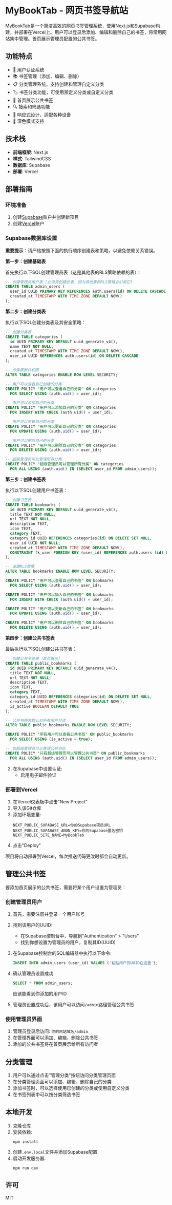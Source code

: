 # MyBookTab - 网页书签导航站

MyBookTab是一个简洁高效的网页书签管理系统，使用Next.js和Supabase构建，并部署在Vercel上。用户可以登录后添加、编辑和删除自己的书签，将常用网站集中管理。首页展示管理员配置的公共书签。

## 功能特点

- 🔐 用户认证系统
- 📚 书签管理（添加、编辑、删除）
- 📋 分类管理系统，支持创建和管理自定义分类
- 🏷️ 书签分类功能，可使用预定义分类或自定义分类
- 🌟 首页展示公共书签
- 🔍 搜索和筛选功能
- 📱 响应式设计，适配各种设备
- 🌙 深色模式支持

## 技术栈

- **前端框架**: Next.js
- **样式**: TailwindCSS
- **数据库**: Supabase
- **部署**: Vercel

## 部署指南

### 环境准备

1. 创建[Supabase](https://supabase.com/)账户并创建新项目
2. 创建[Vercel](https://vercel.com/)账户

### Supabase数据库设置

**重要提示**：请严格按照下面的执行顺序创建表和策略，以避免依赖关系错误。

**第一步：创建基础表**

首先执行以下SQL创建管理员表（这是其他表的RLS策略依赖的表）：

```sql
-- 创建管理员用户表 (必须先创建此表，因为其他表的RLS策略会引用它)
CREATE TABLE admin_users (
  user_id UUID PRIMARY KEY REFERENCES auth.users(id) ON DELETE CASCADE,
  created_at TIMESTAMP WITH TIME ZONE DEFAULT NOW()
);
```

**第二步：创建分类表**

执行以下SQL创建分类表及其安全策略：

```sql
-- 创建分类表
CREATE TABLE categories (
  id UUID PRIMARY KEY DEFAULT uuid_generate_v4(),
  name TEXT NOT NULL,
  created_at TIMESTAMP WITH TIME ZONE DEFAULT NOW(),
  user_id UUID REFERENCES auth.users(id) ON DELETE CASCADE
);

-- 分类表默认权限
ALTER TABLE categories ENABLE ROW LEVEL SECURITY;

-- 用户可以查看自己创建的分类
CREATE POLICY "用户可以查看自己的分类" ON categories
  FOR SELECT USING (auth.uid() = user_id);

-- 用户可以添加自己的分类
CREATE POLICY "用户可以添加自己的分类" ON categories
  FOR INSERT WITH CHECK (auth.uid() = user_id);

-- 用户可以更新自己的分类
CREATE POLICY "用户可以更新自己的分类" ON categories
  FOR UPDATE USING (auth.uid() = user_id);

-- 用户可以删除自己的分类
CREATE POLICY "用户可以删除自己的分类" ON categories
  FOR DELETE USING (auth.uid() = user_id);

-- 超级管理员可以管理所有分类
CREATE POLICY "超级管理员可以管理所有分类" ON categories
  FOR ALL USING (auth.uid() IN (SELECT user_id FROM admin_users));
```

**第三步：创建书签表**

执行以下SQL创建用户书签表：

```sql
-- 创建书签表
CREATE TABLE bookmarks (
  id UUID PRIMARY KEY DEFAULT uuid_generate_v4(),
  title TEXT NOT NULL,
  url TEXT NOT NULL,
  description TEXT,
  icon TEXT,
  category TEXT,
  category_id UUID REFERENCES categories(id) ON DELETE SET NULL,
  user_id UUID NOT NULL,
  created_at TIMESTAMP WITH TIME ZONE DEFAULT NOW(),
  CONSTRAINT fk_user FOREIGN KEY (user_id) REFERENCES auth.users (id) ON DELETE CASCADE
);

-- 设置RLS策略
ALTER TABLE bookmarks ENABLE ROW LEVEL SECURITY;

CREATE POLICY "用户可以查看自己的书签" ON bookmarks
  FOR SELECT USING (auth.uid() = user_id);

CREATE POLICY "用户可以插入自己的书签" ON bookmarks
  FOR INSERT WITH CHECK (auth.uid() = user_id);

CREATE POLICY "用户可以更新自己的书签" ON bookmarks
  FOR UPDATE USING (auth.uid() = user_id);

CREATE POLICY "用户可以删除自己的书签" ON bookmarks
  FOR DELETE USING (auth.uid() = user_id);
```

**第四步：创建公共书签表**

最后执行以下SQL创建公共书签表：

```sql
-- 创建公共书签表（首页展示）
CREATE TABLE public_bookmarks (
  id UUID PRIMARY KEY DEFAULT uuid_generate_v4(),
  title TEXT NOT NULL,
  url TEXT NOT NULL,
  description TEXT,
  icon TEXT,
  category TEXT,
  category_id UUID REFERENCES categories(id) ON DELETE SET NULL,
  created_at TIMESTAMP WITH TIME ZONE DEFAULT NOW(),
  is_active BOOLEAN DEFAULT TRUE
);

-- 公共书签表默认对所有用户可读
ALTER TABLE public_bookmarks ENABLE ROW LEVEL SECURITY;

CREATE POLICY "所有用户可以查看公共书签" ON public_bookmarks
  FOR SELECT USING (is_active = true);

-- 仅超级管理员可以管理公共书签
CREATE POLICY "只有超级管理员可以管理公共书签" ON public_bookmarks
  FOR ALL USING (auth.uid() IN (SELECT user_id FROM admin_users));
```

2. 在Supabase中设置认证:
   - 启用电子邮件验证

### 部署到Vercel

1. 在Vercel仪表板中点击"New Project"
2. 导入该Git仓库
3. 添加环境变量:
   ```
   NEXT_PUBLIC_SUPABASE_URL=你的Supabase项目URL
   NEXT_PUBLIC_SUPABASE_ANON_KEY=你的Supabase匿名密钥
   NEXT_PUBLIC_SITE_NAME=MyBookTab
   ```
4. 点击"Deploy"

项目将自动部署到Vercel，每次推送代码更改时都会自动更新。

## 管理公共书签

要添加首页展示的公共书签，需要将某个用户设置为管理员：

### 创建管理员用户

1. 首先，需要注册并登录一个用户账号
2. 找到该用户的UUID:
   - 在Supabase控制台中，导航到"Authentication" > "Users"
   - 找到你想设置为管理员的用户，复制其ID(UUID)
   
3. 在Supabase控制台的SQL编辑器中执行以下命令:
   ```sql
   INSERT INTO admin_users (user_id) VALUES ('粘贴用户的UUID在这里');
   ```
   
4. 确认管理员设置成功:
   ```sql
   SELECT * FROM admin_users;
   ```
   应该能看到你添加的用户ID

5. 管理员设置成功后，该用户可以访问`/admin`路径管理公共书签

### 使用管理员界面

1. 管理员登录后访问: `你的网站域名/admin`
2. 在管理界面可以添加、编辑、删除公共书签
3. 添加的公共书签将在首页展示给所有访问者

## 分类管理

1. 用户可以通过点击"管理分类"按钮访问分类管理页面
2. 在分类管理页面可以添加、编辑、删除自己的分类
3. 添加书签时，可以选择使用已创建的分类或使用自定义分类
4. 在书签列表中可以按分类筛选书签

## 本地开发

1. 克隆仓库
2. 安装依赖:
   ```
   npm install
   ```
3. 创建`.env.local`文件并添加Supabase配置
4. 启动开发服务器:
   ```
   npm run dev
   ```

## 许可

MIT 